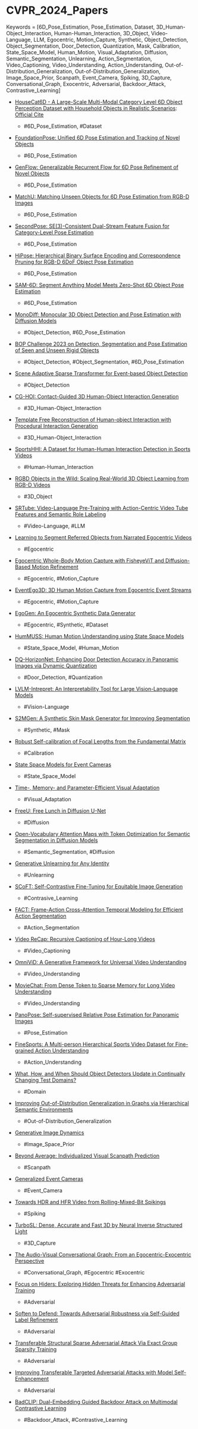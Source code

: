 # CVPR_2024_Papers

Keywords = [6D_Pose_Estimation, Pose_Estimation, Dataset, 3D_Human-Object_Interaction, Human-Human_Interaction, 3D_Object, Video-Language, LLM, Egocentric, Motion_Capture, Synthetic, Object_Detection, Object_Segmentation, Door_Detection, Quantization, Mask, Calibration, State_Space_Model, Human_Motion, Visual_Adaptation, Diffusion, Semantic_Segmentation, Unlearning, Action_Segmentation, Video_Captioning, Video_Understanding, Action_Understanding, Out-of-Distribution_Generalization, Out-of-Distribution_Generalization, Image_Space_Prior, Scanpath, Event_Camera, Spiking, 3D_Capture, Conversational_Graph, Exocentric, Adversarial, Backdoor_Attack, Contrastive_Learning]

* [HouseCat6D - A Large-Scale Multi-Modal Category Level 6D Object Perception Dataset with Household Objects in Realistic Scenarios](https://openaccess.thecvf.com/content/CVPR2024/papers/Jung_HouseCat6D_-_A_Large-Scale_Multi-Modal_Category_Level_6D_Object_Perception_CVPR_2024_paper.pdf): [Official Cite](https://sites.google.com/view/housecat6d)
    - #6D_Pose_Estimation, #Dataset

* [FoundationPose: Unified 6D Pose Estimation and Tracking of Novel Objects](https://openaccess.thecvf.com/content/CVPR2024/papers/Wen_FoundationPose_Unified_6D_Pose_Estimation_and_Tracking_of_Novel_Objects_CVPR_2024_paper.pdf)
    - #6D_Pose_Estimation

* [GenFlow: Generalizable Recurrent Flow for 6D Pose Refinement of Novel Objects](https://openaccess.thecvf.com/content/CVPR2024/papers/Moon_GenFlow_Generalizable_Recurrent_Flow_for_6D_Pose_Refinement_of_Novel_CVPR_2024_paper.pdf)
    - #6D_Pose_Estimation

* [MatchU: Matching Unseen Objects for 6D Pose Estimation from RGB-D Images](https://openaccess.thecvf.com/content/CVPR2024/papers/Huang_MatchU_Matching_Unseen_Objects_for_6D_Pose_Estimation_from_RGB-D_CVPR_2024_paper.pdf)
    - #6D_Pose_Estimation

* [SecondPose: SE(3)-Consistent Dual-Stream Feature Fusion for Category-Level Pose Estimation](https://openaccess.thecvf.com/content/CVPR2024/papers/Chen_SecondPose_SE3-Consistent_Dual-Stream_Feature_Fusion_for_Category-Level_Pose_Estimation_CVPR_2024_paper.pdf)
    - #6D_Pose_Estimation

* [HiPose: Hierarchical Binary Surface Encoding and Correspondence Pruning for RGB-D 6DoF Object Pose Estimation](https://openaccess.thecvf.com/content/CVPR2024/papers/Lin_HiPose_Hierarchical_Binary_Surface_Encoding_and_Correspondence_Pruning_for_RGB-D_CVPR_2024_paper.pdf)
    - #6D_Pose_Estimation

* [SAM-6D: Segment Anything Model Meets Zero-Shot 6D Object Pose Estimation](https://openaccess.thecvf.com/content/CVPR2024/papers/Lin_SAM-6D_Segment_Anything_Model_Meets_Zero-Shot_6D_Object_Pose_Estimation_CVPR_2024_paper.pdf)
    - #6D_Pose_Estimation

* [MonoDiff: Monocular 3D Object Detection and Pose Estimation with Diffusion Models](https://openaccess.thecvf.com/content/CVPR2024/papers/Ranasinghe_MonoDiff_Monocular_3D_Object_Detection_and_Pose_Estimation_with_Diffusion_CVPR_2024_paper.pdf)
    - #Object_Detection, #6D_Pose_Estimation

* [BOP Challenge 2023 on Detection, Segmentation and Pose Estimation of Seen and Unseen Rigid Objects](https://arxiv.org/pdf/2403.09799)
    - #Object_Detection, #Object_Segmentation, #6D_Pose_Estimation

* [Scene Adaptive Sparse Transformer for Event-based Object Detection](https://openaccess.thecvf.com/content/CVPR2024/papers/Peng_Scene_Adaptive_Sparse_Transformer_for_Event-based_Object_Detection_CVPR_2024_paper.pdf)
    - #Object_Detection

* [CG-HOI: Contact-Guided 3D Human-Object Interaction Generation](https://openaccess.thecvf.com/content/CVPR2024/papers/Diller_CG-HOI_Contact-Guided_3D_Human-Object_Interaction_Generation_CVPR_2024_paper.pdf)
    - #3D_Human-Object_Interaction

* [Template Free Reconstruction of Human-object Interaction with Procedural Interaction Generation](https://openaccess.thecvf.com/content/CVPR2024/papers/Xie_Template_Free_Reconstruction_of_Human-object_Interaction_with_Procedural_Interaction_Generation_CVPR_2024_paper.pdf)
    - #3D_Human-Object_Interaction

* [SportsHHI: A Dataset for Human-Human Interaction Detection in Sports Videos](https://openaccess.thecvf.com/content/CVPR2024/papers/Wu_SportsHHI_A_Dataset_for_Human-Human_Interaction_Detection_in_Sports_Videos_CVPR_2024_paper.pdf)
    - #Human-Human_Interaction

* [RGBD Objects in the Wild: Scaling Real-World 3D Object Learning from RGB-D Videos](https://openaccess.thecvf.com/content/CVPR2024/papers/Xia_RGBD_Objects_in_the_Wild_Scaling_Real-World_3D_Object_Learning_CVPR_2024_paper.pdf)
    - #3D_Object

* [SRTube: Video-Language Pre-Training with Action-Centric Video Tube Features and Semantic Role Labeling](https://openaccess.thecvf.com/content/CVPR2024/papers/Lee_SRTube_Video-Language_Pre-Training_with_Action-Centric_Video_Tube_Features_and_Semantic_CVPR_2024_paper.pdf)
    - #Video-Language, #LLM

* [Learning to Segment Referred Objects from Narrated Egocentric Videos](https://openaccess.thecvf.com/content/CVPR2024/papers/Shen_Learning_to_Segment_Referred_Objects_from_Narrated_Egocentric_Videos_CVPR_2024_paper.pdf)
    - #Egocentric

* [Egocentric Whole-Body Motion Capture with FisheyeViT and Diffusion-Based Motion Refinement](https://openaccess.thecvf.com/content/CVPR2024/papers/Wang_Egocentric_Whole-Body_Motion_Capture_with_FisheyeViT_and_Diffusion-Based_Motion_Refinement_CVPR_2024_paper.pdf)
    - #Egocentric, #Motion_Capture

* [EventEgo3D: 3D Human Motion Capture from Egocentric Event Streams](https://openaccess.thecvf.com/content/CVPR2024/papers/Millerdurai_EventEgo3D_3D_Human_Motion_Capture_from_Egocentric_Event_Streams_CVPR_2024_paper.pdf)
    - #Egocentric, #Motion_Capture

* [EgoGen: An Egocentric Synthetic Data Generator](https://openaccess.thecvf.com/content/CVPR2024/papers/Li_EgoGen_An_Egocentric_Synthetic_Data_Generator_CVPR_2024_paper.pdf)
    - #Egocentric, #Synthetic, #Dataset

* [HumMUSS: Human Motion Understanding using State Space Models](https://openaccess.thecvf.com/content/CVPR2024/papers/Mondal_HumMUSS_Human_Motion_Understanding_using_State_Space_Models_CVPR_2024_paper.pdf)
    - #State_Space_Model, #Human_Motion

* [DQ-HorizonNet: Enhancing Door Detection Accuracy in Panoramic Images via Dynamic Quantization](https://openaccess.thecvf.com/content/CVPR2024W/OmniCV2024/papers/Lin_DQ-HorizonNet_Enhancing_Door_Detection_Accuracy_in_Panoramic_Images_via_Dynamic_CVPRW_2024_paper.pdf)
    - #Door_Detection, #Quantization

* [LVLM-Intrepret: An Interpretability Tool for Large Vision-Language Models](https://arxiv.org/pdf/2404.03118)
    - #Vision-Language

* [S2MGen: A Synthetic Skin Mask Generator for Improving Segmentation](https://openreview.net/pdf/dafb300fe7600d27bd44177ab5c255872b763a03.pdf)
    - #Synthetic, #Mask

* [Robust Self-calibration of Focal Lengths from the Fundamental Matrix](https://openaccess.thecvf.com/content/CVPR2024/papers/Kocur_Robust_Self-calibration_of_Focal_Lengths_from_the_Fundamental_Matrix_CVPR_2024_paper.pdf)
    - #Calibration

* [State Space Models for Event Cameras](https://openaccess.thecvf.com/content/CVPR2024/papers/Zubic_State_Space_Models_for_Event_Cameras_CVPR_2024_paper.pdf)
    - #State_Space_Model

* [Time-, Memory- and Parameter-Efficient Visual Adaptation](https://openaccess.thecvf.com/content/CVPR2024/papers/Mercea_Time-_Memory-_and_Parameter-Efficient_Visual_Adaptation_CVPR_2024_paper.pdf)
    - #Visual_Adaptation

* [FreeU: Free Lunch in Diffusion U-Net](https://openaccess.thecvf.com/content/CVPR2024/papers/Si_FreeU_Free_Lunch_in_Diffusion_U-Net_CVPR_2024_paper.pdf)
    - #Diffusion

* [Open-Vocabulary Attention Maps with Token Optimization for Semantic Segmentation in Diffusion Models](https://arxiv.org/pdf/2403.14291)
    - #Semantic_Segmentation, #Diffusion

* [Generative Unlearning for Any Identity](https://openaccess.thecvf.com/content/CVPR2024/papers/Seo_Generative_Unlearning_for_Any_Identity_CVPR_2024_paper.pdf)
    - #Unlearning

* [SCoFT: Self-Contrastive Fine-Tuning for Equitable Image Generation](https://openaccess.thecvf.com/content/CVPR2024/papers/Liu_SCoFT_Self-Contrastive_Fine-Tuning_for_Equitable_Image_Generation_CVPR_2024_paper.pdf)
    - #Contrasive_Learning

* [FACT: Frame-Action Cross-Attention Temporal Modeling for Efficient Action Segmentation](https://openaccess.thecvf.com/content/CVPR2024/papers/Lu_FACT_Frame-Action_Cross-Attention_Temporal_Modeling_for_Efficient_Action_Segmentation_CVPR_2024_paper.pdf)
    - #Action_Segmentation

* [Video ReCap: Recursive Captioning of Hour-Long Videos](https://openaccess.thecvf.com/content/CVPR2024/papers/Islam_Video_ReCap_Recursive_Captioning_of_Hour-Long_Videos_CVPR_2024_paper.pdf)
    - #Video_Captioning

* [OmniViD: A Generative Framework for Universal Video Understanding](https://openaccess.thecvf.com/content/CVPR2024/papers/Wang_OmniViD_A_Generative_Framework_for_Universal_Video_Understanding_CVPR_2024_paper.pdf)
    - #Video_Understanding

* [MovieChat: From Dense Token to Sparse Memory for Long Video Understanding](https://openaccess.thecvf.com/content/CVPR2024/papers/Song_MovieChat_From_Dense_Token_to_Sparse_Memory_for_Long_Video_CVPR_2024_paper.pdf)
    - #Video_Understanding

* [PanoPose: Self-supervised Relative Pose Estimation for Panoramic Images](https://openaccess.thecvf.com/content/CVPR2024/papers/Tu_PanoPose_Self-supervised_Relative_Pose_Estimation_for_Panoramic_Images_CVPR_2024_paper.pdf)
    - #Pose_Estimation

* [FineSports: A Multi-person Hierarchical Sports Video Dataset for Fine-grained Action Understanding](https://openaccess.thecvf.com/content/CVPR2024/papers/Xu_FineSports_A_Multi-person_Hierarchical_Sports_Video_Dataset_for_Fine-grained_Action_CVPR_2024_paper.pdf)
    - #Action_Understanding

* [What, How, and When Should Object Detectors Update in Continually Changing Test Domains?](https://arxiv.org/pdf/2312.08875)
    - #Domain

* [Improving Out-of-Distribution Generalization in Graphs via Hierarchical Semantic Environments]()
    - #Out-of-Distribution_Generalization

* [Generative Image Dynamics](https://openaccess.thecvf.com/content/CVPR2024/papers/Li_Generative_Image_Dynamics_CVPR_2024_paper.pdf)
    - #Image_Space_Prior

* [Beyond Average: Individualized Visual Scanpath Prediction](https://openaccess.thecvf.com/content/CVPR2024/papers/Chen_Beyond_Average_Individualized_Visual_Scanpath_Prediction_CVPR_2024_paper.pdf)
    - #Scanpath

* [Generalized Event Cameras](https://openaccess.thecvf.com/content/CVPR2024/papers/Sundar_Generalized_Event_Cameras_CVPR_2024_paper.pdf)
    - #Event_Camera

* [Towards HDR and HFR Video from Rolling-Mixed-Bit Spikings](https://openaccess.thecvf.com/content/CVPR2024/papers/Chang_Towards_HDR_and_HFR_Video_from_Rolling-Mixed-Bit_Spikings_CVPR_2024_paper.pdf)
    - #Spiking

* [TurboSL: Dense, Accurate and Fast 3D by Neural Inverse Structured Light](https://openaccess.thecvf.com/content/CVPR2024/papers/Mirdehghan_TurboSL_Dense_Accurate_and_Fast_3D_by_Neural_Inverse_Structured_CVPR_2024_paper.pdf)
    - #3D_Capture

* [The Audio-Visual Conversational Graph: From an Egocentric-Exocentric Perspective](https://openaccess.thecvf.com/content/CVPR2024/papers/Jia_The_Audio-Visual_Conversational_Graph_From_an_Egocentric-Exocentric_Perspective_CVPR_2024_paper.pdf)
    - #Conversational_Graph, #Egocentric #Exocentric

* [Focus on Hiders: Exploring Hidden Threats for Enhancing Adversarial Training](https://arxiv.org/pdf/2312.07067)
    - #Adversarial

* [Soften to Defend: Towards Adversarial Robustness via Self-Guided Label Refinement](https://openaccess.thecvf.com/content/CVPR2024/papers/Li_Soften_to_Defend_Towards_Adversarial_Robustness_via_Self-Guided_Label_Refinement_CVPR_2024_paper.pdf)
    - #Adversarial

* [Transferable Structural Sparse Adversarial Attack Via Exact Group Sparsity Training](https://openaccess.thecvf.com/content/CVPR2024/papers/Ming_Transferable_Structural_Sparse_Adversarial_Attack_Via_Exact_Group_Sparsity_Training_CVPR_2024_paper.pdf)
    - #Adversarial

* [Improving Transferable Targeted Adversarial Attacks with Model Self-Enhancement](https://openaccess.thecvf.com/content/CVPR2024/papers/Wu_Improving_Transferable_Targeted_Adversarial_Attacks_with_Model_Self-Enhancement_CVPR_2024_paper.pdf)
    - #Adversarial

* [BadCLIP: Dual-Embedding Guided Backdoor Attack on Multimodal Contrastive Learning](https://openaccess.thecvf.com/content/CVPR2024/papers/Liang_BadCLIP_Dual-Embedding_Guided_Backdoor_Attack_on_Multimodal_Contrastive_Learning_CVPR_2024_paper.pdf)
    - #Backdoor_Attack, #Contrastive_Learning